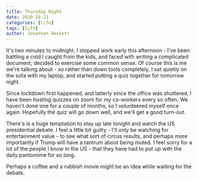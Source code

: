 ```yaml
---
title: Thursday Night
date: 2020-10-22
categories: [life]
tags: [life]
author: Jonathan Beckett
---
```


It's two minutes to midnight. I stopped work early this afternoon - I've been battling a cold I caught from the kids, and faced with writing a complicated document, decided to exercise some common sense. Of course this is me we're talking about - so rather than down tools completely, I sat quietly on the sofa with my laptop, and started putting a quiz together for tomorrow night.

Since lockdown first happened, and latterly since the office was shuttered, I have been hosting quizzes on zoom for my co-workers every so often. We haven't done one for a couple of months, so I volunteered myself once again. Hopefully the quiz will go down well, and we'll get a good turn-out.

There's is a huge temptation to stay up late tonight and watch the US presidential debate. I feel a little bit guilty - I'll only be watching for entertainment value - to see what sort of circus results, and perhaps more importantly if Trump will have a tantrum about being muted. I feel sorry for a lot of the people I know in the US - that they have had to put up with the daily pantomime for so long.

Perhaps a coffee and a rubbish movie might be an idea while waiting for the debate.